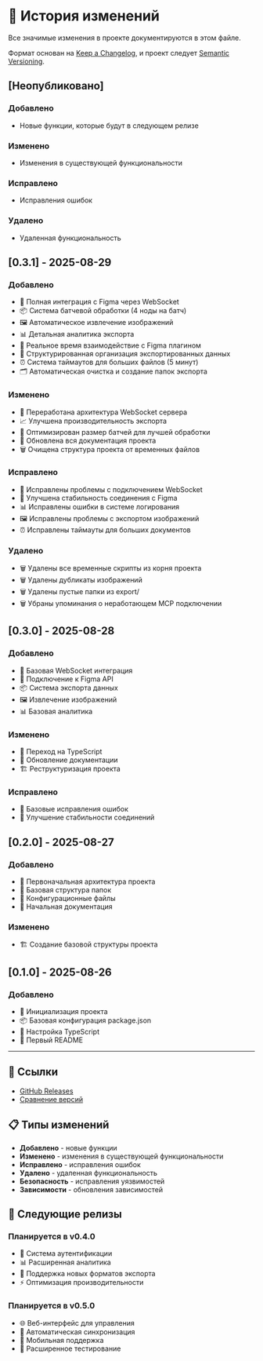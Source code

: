 # 📝 История изменений

Все значимые изменения в проекте документируются в этом файле.

Формат основан на [Keep a Changelog](https://keepachangelog.com/ru/1.0.0/),
и проект следует [Semantic Versioning](https://semver.org/lang/ru/).

## [Неопубликовано]

### Добавлено
- Новые функции, которые будут в следующем релизе

### Изменено
- Изменения в существующей функциональности

### Исправлено
- Исправления ошибок

### Удалено
- Удаленная функциональность

## [0.3.1] - 2025-08-29

### Добавлено
- 🎨 Полная интеграция с Figma через WebSocket
- 📦 Система батчевой обработки (4 ноды на батч)
- 🖼️ Автоматическое извлечение изображений
- 📊 Детальная аналитика экспорта
- 🔄 Реальное время взаимодействие с Figma плагином
- 📁 Структурированная организация экспортированных данных
- ⏰ Система таймаутов для больших файлов (5 минут)
- 🗂️ Автоматическая очистка и создание папок экспорта

### Изменено
- 🔧 Переработана архитектура WebSocket сервера
- 📈 Улучшена производительность экспорта
- 🎯 Оптимизирован размер батчей для лучшей обработки
- 📝 Обновлена вся документация проекта
- 🗑️ Очищена структура проекта от временных файлов

### Исправлено
- 🐛 Исправлены проблемы с подключением WebSocket
- 🔗 Улучшена стабильность соединения с Figma
- 📊 Исправлены ошибки в системе логирования
- 🖼️ Исправлены проблемы с экспортом изображений
- ⏰ Исправлены таймауты для больших документов

### Удалено
- 🗑️ Удалены все временные скрипты из корня проекта
- 🗑️ Удалены дубликаты изображений
- 🗑️ Удалены пустые папки из export/
- 🗑️ Убраны упоминания о неработающем MCP подключении

## [0.3.0] - 2025-08-28

### Добавлено
- 🚀 Базовая WebSocket интеграция
- 📡 Подключение к Figma API
- 📦 Система экспорта данных
- 🖼️ Извлечение изображений
- 📊 Базовая аналитика

### Изменено
- 🔧 Переход на TypeScript
- 📝 Обновление документации
- 🏗️ Реструктуризация проекта

### Исправлено
- 🐛 Базовые исправления ошибок
- 🔗 Улучшение стабильности соединений

## [0.2.0] - 2025-08-27

### Добавлено
- 🎯 Первоначальная архитектура проекта
- 📁 Базовая структура папок
- 🔧 Конфигурационные файлы
- 📝 Начальная документация

### Изменено
- 🏗️ Создание базовой структуры проекта

## [0.1.0] - 2025-08-26

### Добавлено
- 🎉 Инициализация проекта
- 📦 Базовая конфигурация package.json
- 🔧 Настройка TypeScript
- 📝 Первый README

---

## 🔗 Ссылки

- [GitHub Releases](https://github.com/your-username/figma-export/releases)
- [Сравнение версий](https://github.com/your-username/figma-export/compare)

## 📋 Типы изменений

- **Добавлено** - новые функции
- **Изменено** - изменения в существующей функциональности
- **Исправлено** - исправления ошибок
- **Удалено** - удаленная функциональность
- **Безопасность** - исправления уязвимостей
- **Зависимости** - обновления зависимостей

## 🎯 Следующие релизы

### Планируется в v0.4.0
- 🔐 Система аутентификации
- 📊 Расширенная аналитика
- 🎨 Поддержка новых форматов экспорта
- ⚡ Оптимизация производительности

### Планируется в v0.5.0
- 🌐 Веб-интерфейс для управления
- 🔄 Автоматическая синхронизация
- 📱 Мобильная поддержка
- 🧪 Расширенное тестирование
